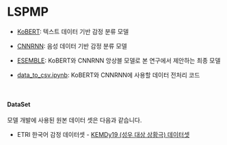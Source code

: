 # LSPMP

* [KoBERT](https://github.com/kungminno/ETRI/blob/main/README_KoBERT.md): 텍스트 데이터 기반 감정 분류 모델

* [CNNRNN](https://github.com/kungminno/ETRI/blob/main/README_CNNRNN.md): 음성 데이터 기반 감정 분류 모델 

* [ESEMBLE](): KoBERT와 CNNRNN 앙상블 모델로 본 연구에서 제안하는 최종 모델

* [data_to_csv.ipynb](https://github.com/kungminno/ETRI/blob/main/README_data_to_csv.md): KoBERT와 CNNRNN에 사용할 데이터 전처리 코드 

<br>

#### DataSet
모델 개발에 사용된 원본 데이터 셋은 다음과 같습니다.
* ETRI 한국어 감정 데이터셋 - [KEMDy19 (성우 대상 상황극) 데이터셋](https://nanum.etri.re.kr/share/kjnoh/KEMDy19?lang=ko_KR)
